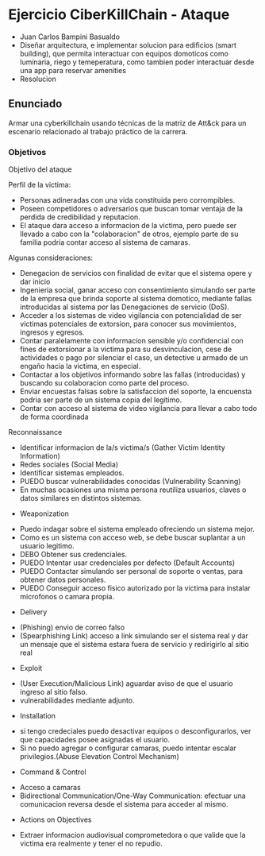 # Ejercicio CiberKillChain - Ataque

 * Juan Carlos Bampini Basualdo
 * Diseñar arquitectura, e implementar solucion para edificios (smart building), que permita interactuar con
 equipos domoticos como luminaria, riego y temeperatura, como tambien poder interactuar desde una app para reservar
 amenities
 * Resolucion

## Enunciado

Armar una cyberkillchain usando técnicas de la matriz de Att&ck para un escenario relacionado al trabajo práctico de la carrera.

### Objetivos

Objetivo del ataque

Perfil de la victima:
- Personas adineradas con una vida constituida pero corrompibles.
- Poseen competidores o adversarios que buscan tomar ventaja de la perdida de credibilidad y reputacion.
- El ataque dara acceso a informacion de la victima, pero puede ser llevado a cabo con la "colaboracion" de otros, ejemplo parte de su familia podria contar acceso al sistema de camaras.

Algunas consideraciones: 
* Denegacion de servicios con finalidad de evitar que el sistema opere y dar inicio
* Ingenieria social, ganar acceso con consentimiento simulando ser parte de la empresa que brinda soporte al sistema domotico, mediante fallas introducidas al sistema por las Denegaciones de servicio (DoS). 
* Acceder a los sistemas de video vigilancia con potencialidad de ser victimas potenciales de extorsion, para conocer sus movimientos, ingresos y egresos. 
* Contar paralelamente con informacion sensible y/o confidencial con fines de extorsionar a la victima para su desvinculacion, cese de actividades o pago por silenciar el caso, un detective u armado de un engaño hacia la victima, en especial.
* Contactar a los objetivos informando sobre las fallas (introducidas) y buscando su colaboracion como parte del proceso.
* Enviar encuestas falsas sobre la satisfaccion del soporte, la encuensta podria ser parte de un sistema copia del legitimo.
* Contar con acceso al sistema de video vigilancia para llevar a cabo todo de forma coordinada

Reconnaissance
- Identificar informacion de la/s victima/s (Gather Victim Identity Information)
- Redes sociales (Social Media)
- Identificar sistemas empleados.
- PUEDO buscar vulnerabilidades conocidas (Vulnerability Scanning)
- En muchas ocasiones una misma persona reutiliza usuarios, claves o datos similares en distintos sistemas.

* Weaponization
- Puedo indagar sobre el sistema empleado ofreciendo un sistema mejor.
- Como es un sistema con acceso web, se debe buscar suplantar a un usuario legitimo.
- DEBO Obtener sus credenciales. 
- PUEDO Intentar usar credenciales por defecto (Default Accounts)
- PUEDO Contactar simulando ser personal de soporte o ventas, para obtener datos personales.
- PUEDO Conseguir acceso fisico autorizado por la victima para instalar microfonos o camara propia. 

* Delivery
- (Phishing) envio de correo falso 
- (Spearphishing Link) acceso a link simulando ser el sistema real y dar un mensaje que el sistema estara fuera de servicio y redirigirlo al sitio real 


* Exploit
- (User Execution/Malicious Link) aguardar aviso de que el usuario ingreso al sitio falso.
- vulnerabilidades mediante adjunto.


* Installation  
- si tengo credeciales puedo desactivar equipos o desconfigurarlos, ver que capacidades posee asignadas el usuario.
- Si no puedo agregar o configurar camaras, puedo intentar escalar privilegios.(Abuse Elevation Control Mechanism)


* Command & Control
- Acceso a camaras
- Bidirectional Communication/One-Way Communication: efectuar una comunicacion reversa desde el sistema para acceder al mismo.

* Actions on Objectives
- Extraer informacion audiovisual comprometedora o que valide que la victima era realmente y tener el no repudio.
